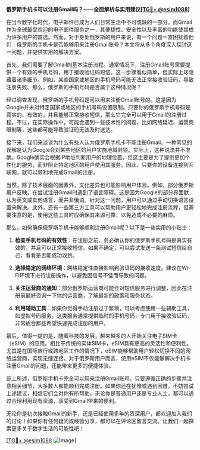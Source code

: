 **俄罗斯手机卡可以注册Gmail吗？——全面解析与实用建议[[TG💪+ @esim1088](https://t.me/s/esim1088)]**

在当今数字化时代，电子邮件已成为人们日常生活中不可或缺的一部分。而Gmail作为全球最受欢迎的电子邮件服务之一，其便捷性、安全性以及丰富的功能使其成为许多用户的首选。然而，对于身处俄罗斯的用户来说，有一个问题一直困扰着他们：俄罗斯的手机卡是否能够用来注册Gmail账号？本文将从多个角度深入探讨这一问题，并提供实用的解决方案。

首先，我们需要了解Gmail的基本注册流程。通常情况下，注册Gmail账号需要提供一个有效的手机号码，用于接收验证码短信。这一步骤看似简单，但实际上却隐藏着诸多细节。例如，某些国家或地区的手机号码可能无法正常接收验证码，导致注册失败。那么，俄罗斯的手机号码是否属于这种情况呢？

经过调查发现，俄罗斯的手机号码是可以用来注册Gmail账号的。这是因为Google并未对特定国家或地区的手机号码设置限制。只要你的俄罗斯手机号码是真实的、有效的，并且能够正常接收短信，那么它完全可以用于Gmail的注册过程。不过，在实际操作中，可能会遇到一些技术性的问题，比如网络延迟、运营商限制等，这些都可能导致验证码无法及时送达。

接下来，我们来谈谈为什么有些人认为俄罗斯手机卡不能注册Gmail。一种常见的误解是认为Google会对某些地区的用户实施地域封锁。实际上，这种说法并不准确。Google确实会根据IP地址判断用户的地理位置，但这主要是为了提供更加个性化的服务，而非阻止特定地区的用户使用其服务。因此，只要你的设备连接到互联网，就可以顺利地完成Gmail的注册。

当然，除了技术层面的因素外，文化差异也可能影响用户体验。例如，部分俄罗斯用户反映，在尝试注册Gmail时遇到了语言障碍。这是因为Google的部分界面默认为英文或其他语言，而并非俄语。针对这一问题，用户可以通过手动切换语言设置来解决。此外，还有一些第三方工具可以帮助用户更轻松地完成注册流程，但需要注意的是，使用这些工具时应确保其来源可靠，以免造成不必要的麻烦。

那么，如何确保俄罗斯手机卡能够顺利注册Gmail呢？以下是一些实用的小贴士：

1. **检查手机号码的有效性**：在注册之前，务必确认你的俄罗斯手机号码是真实有效的，并且可以正常接收短信。如果不确定，可以尝试发送一条测试短信给自己，看看是否能成功收到。

2. **选择稳定的网络环境**：网络稳定性直接影响到验证码的接收速度。建议在Wi-Fi环境下进行注册操作，以避免因信号不佳而导致的问题。

3. **关注运营商的通知**：部分俄罗斯运营商可能会对短信服务进行调整，因此在注册前最好咨询一下你的运营商，了解最新的政策和服务状态。

4. **利用辅助工具**：如果你觉得手动注册过于繁琐，可以考虑使用一些辅助工具，如虚拟号码服务。这类服务通常提供临时的手机号码，专门用于接收验证码，非常适合那些希望快速完成注册的用户。

最后，值得一提的是，随着科技的发展，越来越多的人开始关注电子SIM卡（eSIM）的应用。相比于传统的实体SIM卡，eSIM具有更高的灵活性和便利性。尤其是在国际旅行或跨地区工作的情况下，eSIM能够帮助用户轻松切换不同的网络运营商，实现无缝连接。对于俄罗斯用户而言，使用eSIM不仅能够解决手机卡注册Gmail的问题，还能带来更多的便捷体验。

综上所述，俄罗斯手机卡完全可以用来注册Gmail账号。只要遵循正确的步骤并注意相关细节，大多数人都能顺利完成注册。如果你还在犹豫或遇到困难，不妨尝试上述建议，相信它们会对你有所帮助。无论你是普通用户还是专业人士，都可以通过合理利用现有资源，享受到Gmail带来的便利。

无论你是初次接触Gmail的新手，还是已经使用多年的资深用户，都欢迎加入我们的讨论！如果你有任何疑问或经验分享，都可以在评论区留言交流。让我们一起探索更多关于数字生活的可能性吧！

[[TG💪+ @esim1088](https://t.me/s/esim1088) ![Image](https://i.postimg.cc/4NQfJmqS/Snipaste-2025-05-13-00-14-12.png)]